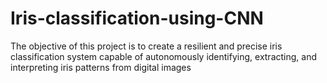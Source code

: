 # Iris-classification-using-CNN
The objective of this project is to create a resilient and precise iris classification system capable of autonomously identifying, extracting, and interpreting iris patterns from digital images
